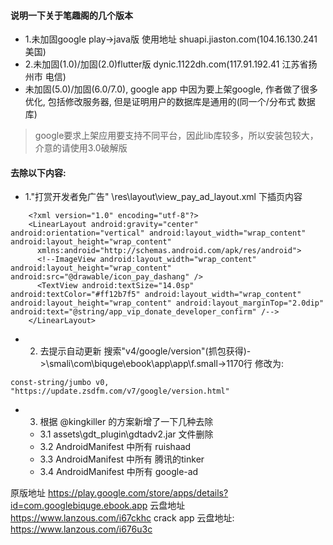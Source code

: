 #### 说明一下关于笔趣阁的几个版本
+ 1.未加固google play->java版 使用地址 shuapi.jiaston.com(104.16.130.241 美国)
+ 2.未加固(1.0)/加固(2.0)flutter版 dynic.1122dh.com(117.91.192.41 江苏省扬州市 电信)
+ 未加固(5.0)/加固(6.0/7.0), google app 中因为要上架google, 作者做了很多优化, 包括修改服务器, 但是证明用户的数据库是通用的(同一个/分布式 数据库)

> google要求上架应用要支持不同平台，因此lib库较多，所以安装包较大，介意的请使用3.0破解版

#### 去除以下内容:

+ 1."打赏开发者免广告" 
 \res\layout\view_pay_ad_layout.xml 下插页内容
```
    <?xml version="1.0" encoding="utf-8"?>
    <LinearLayout android:gravity="center" android:orientation="vertical" android:layout_width="wrap_content" android:layout_height="wrap_content"
      xmlns:android="http://schemas.android.com/apk/res/android">
      <!--ImageView android:layout_width="wrap_content" android:layout_height="wrap_content" android:src="@drawable/icon_pay_dashang" />
      <TextView android:textSize="14.0sp" android:textColor="#ff12b7f5" android:layout_width="wrap_content" android:layout_height="wrap_content" android:layout_marginTop="2.0dip" android:text="@string/app_vip_donate_developer_confirm" /-->
    </LinearLayout>
``` 
+ 2. 去提示自动更新
搜索"v4/google/version"(抓包获得)->\smali\com\biquge\ebook\app\app\f.small->1170行
修改为:
```
const-string/jumbo v0, "https://update.zsdfm.com/v7/google/version.html"
```
+ 3. 根据 @kingkiller 的方案新增了一下几种去除
	+ 3.1 assets\gdt_plugin\gdtadv2.jar 文件删除
	+ 3.2 AndroidManifest 中所有 ruishaad
	+ 3.3 AndroidManifest 中所有 腾讯的tinker
	+ 3.4 AndroidManifest 中所有 google-ad



原版地址
https://play.google.com/store/apps/details?id=com.googlebiquge.ebook.app
云盘地址
https://www.lanzous.com/i67ckhc
crack app 云盘地址:
https://www.lanzous.com/i676u3c
